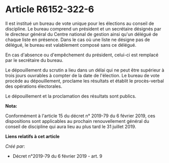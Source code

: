 # Article R6152-322-6

Il est institué un bureau de vote unique pour les élections au conseil de discipline. Le bureau comprend un président et un
secrétaire désignés par le directeur général du Centre national de gestion ainsi qu'un délégué de chaque liste en présence.
Dans le cas où une liste ne désigne pas de délégué, le bureau est valablement composé sans ce délégué.

En cas d'absence ou d'empêchement du président, celui-ci est remplacé par le secrétaire du bureau.

Le dépouillement du scrutin a lieu dans un délai qui ne peut être supérieur à trois jours ouvrables à compter de la date de
l'élection. Le bureau de vote procède au dépouillement, proclame les résultats et établit le procès-verbal des opérations
électorales.

Le dépouillement et la proclamation des résultats sont publics.

**Nota:**

Conformément à l'article 15 du décret n° 2019-79 du 6 février 2019, ces dispositions sont applicables au prochain
renouvellement général du conseil de discipline qui aura lieu au plus tard le 31 juillet 2019.

**Liens relatifs à cet article**

_Créé par_:

  - Décret n°2019-79 du 6 février 2019 - art. 9
